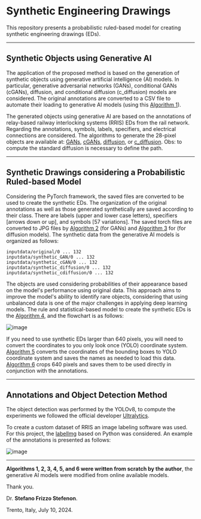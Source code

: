 # Synthetic Engineering Drawings

This repository presents a probabilistic ruled-based model for creating synthetic engineering drawings (EDs). 

---

## Synthetic Objects using Generative AI

The application of the proposed method is based on the generation of synthetic objects using generative artificial intelligence (AI) models. In particular, generative adversarial networks (GANs), conditional GANs (cGANs), diffusion, and conditional diffusion (c_diffusion) models are considered. The original annotations are converted to a CSV file to automate their loading to generative AI models (using this [Algorithm 1](https://colab.research.google.com/github/SFStefenon/synthetic_ED/blob/main/save_CSV_file_from_images_annotated.ipynb)).

The generated objects using generative AI are based on the annotations of relay-based railway interlocking systems (RRIS) EDs from the rail network. Regarding the annotations, symbols, labels, specifiers, and electrical connections are considered. The algorithms to generate the 28-pixel objects are available at:
[GANs](https://colab.research.google.com/github/SFStefenon/synthetic_ED/blob/main/gans.ipynb), 
[cGANs](https://colab.research.google.com/github/SFStefenon/synthetic_ED/blob/main/c_gans.ipynb), 
[diffusion](https://colab.research.google.com/github/SFStefenon/synthetic_ED/blob/main/difussion.ipynb), or 
[c_diffusion](https://colab.research.google.com/github/SFStefenon/synthetic_ED/blob/main/c_difussion.ipynb). Obs: to compute the standard diffusion is necessary to define the path.

---

## Synthetic Drawings considering a Probabilistic Ruled-based Model

Considering the PyTorch framework, the saved files are converted to be used to create the synthetic EDs. The organization of the original annotations as well as those generated synthetically are saved according to their class. There are labels (upper and lower case letters), specifiers [arrows down or up], and symbols [57 variations]. The saved torch files are converted to JPG files by [Algorithm 2](https://colab.research.google.com/github/SFStefenon/synthetic_ED/blob/main/c_gan_convert_to_jpg.ipynb) (for GANs) and [Algorithm 3](https://colab.research.google.com/github/SFStefenon/synthetic_ED/blob/main/c_diffusion_convert_to_jpg.ipynb) for (for diffusion models). The synthetic data from the generative AI models is organized as follows:
```
inputdata/original/0 ... 132
inputdata/synthetic_GAN/0 ... 132
inputdata/synthetic_cGAN/0 ... 132
inputdata/synthetic_diffusion/0 ... 132
inputdata/synthetic_cdiffusion/0 ... 132
```

The objects are used considering probabilities of their appearance based on the model's performance using original data. This approach aims to improve the model's ability to identify rare objects, considering that using unbalanced data is one of the major challenges in applying deep learning models. The rule and statistical-based model to create the synthetic EDs is the [Algorithm 4](https://colab.research.google.com/github/SFStefenon/synthetic_ED/blob/main/synthetic_EDs.ipynb), and the flowchart is as follows:

![image](https://github.com/SFStefenon/synthetic_ED/assets/88292916/48ddabf6-ded6-4927-9e33-c0d0f12f6ff5)


If you need to use synthetic EDs larger than 640 pixels, you will need to convert the coordinates to you only look once (YOLO) coordinate system. [Algorithm 5](https://colab.research.google.com/github/SFStefenon/synthetic_ED/blob/main/save_640_640_BBs_for_YOLO.ipynb) converts the coordinates of the bounding boxes to YOLO coordinate system and saves the names as needed to load this data. [Algorithm 6](https://colab.research.google.com/github/SFStefenon/synthetic_ED/blob/main/save_640_640_slide_window_for_YOLO.ipynb) crops 640 pixels and saves them to be used directly in conjunction with the annotations.

---

## Annotations and Object Detection Method

The object detection was performed by the YOLOv8, to compute the experiments we followed the official developer [Ultralytics](https://github.com/ultralytics/ultralytics).

To create a custom dataset of RRIS an image labeling software was used. For this project, the [labelImg](https://github.com/heartexlabs/labelImg) based on Python was considered. An example of the annotations is presented as follows:

![image](https://github.com/SFStefenon/synthetic_ED/assets/88292916/5484c24f-65e2-4b41-b052-450772162d01)



---

**Algorithms 1, 2, 3, 4, 5, and 6 were written from scratch by the author**, the generative AI models were modified from online available models.

Thank you.

Dr. **Stefano Frizzo Stefenon**.

Trento, Italy, July 10, 2024.
